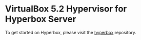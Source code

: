 # VirtualBox 5.2 Hypervisor for Hyperbox Server

To get started on Hyperbox, please visit the [hyperbox](https://github.com/hyperbox/hyperbox "HBox @ GitHub") repository.
